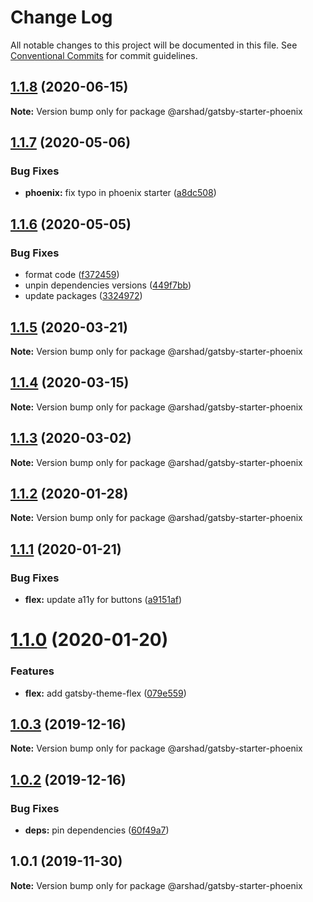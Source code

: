 # Change Log

All notable changes to this project will be documented in this file.
See [Conventional Commits](https://conventionalcommits.org) for commit guidelines.

## [1.1.8](https://github.com/arshad/gatsby-starter-phoenix/compare/@arshad/gatsby-starter-phoenix@1.1.7...@arshad/gatsby-starter-phoenix@1.1.8) (2020-06-15)

**Note:** Version bump only for package @arshad/gatsby-starter-phoenix





## [1.1.7](https://github.com/arshad/gatsby-starter-phoenix/compare/@arshad/gatsby-starter-phoenix@1.1.6...@arshad/gatsby-starter-phoenix@1.1.7) (2020-05-06)


### Bug Fixes

* **phoenix:** fix typo in phoenix starter ([a8dc508](https://github.com/arshad/gatsby-starter-phoenix/commit/a8dc50842986a7f87976d3bc3fdc99c53aa7e7f8))





## [1.1.6](https://github.com/arshad/gatsby-starter-phoenix/compare/@arshad/gatsby-starter-phoenix@1.1.5...@arshad/gatsby-starter-phoenix@1.1.6) (2020-05-05)


### Bug Fixes

* format code ([f372459](https://github.com/arshad/gatsby-starter-phoenix/commit/f3724590eded596fd42c0e2f9ef3785140a97d92))
* unpin dependencies versions ([449f7bb](https://github.com/arshad/gatsby-starter-phoenix/commit/449f7bb84cc2fd566f065b3d96c28a7ab64a1de8))
* update packages ([3324972](https://github.com/arshad/gatsby-starter-phoenix/commit/3324972976ec6a766b24078e1ec3b4a6414ae211))





## [1.1.5](https://github.com/arshad/gatsby-starter-phoenix/compare/@arshad/gatsby-starter-phoenix@1.1.4...@arshad/gatsby-starter-phoenix@1.1.5) (2020-03-21)

**Note:** Version bump only for package @arshad/gatsby-starter-phoenix





## [1.1.4](https://github.com/arshad/gatsby-starter-phoenix/compare/@arshad/gatsby-starter-phoenix@1.1.3...@arshad/gatsby-starter-phoenix@1.1.4) (2020-03-15)

**Note:** Version bump only for package @arshad/gatsby-starter-phoenix





## [1.1.3](https://github.com/arshad/gatsby-starter-phoenix/compare/@arshad/gatsby-starter-phoenix@1.1.2...@arshad/gatsby-starter-phoenix@1.1.3) (2020-03-02)

**Note:** Version bump only for package @arshad/gatsby-starter-phoenix





## [1.1.2](https://github.com/arshad/gatsby-starter-phoenix/compare/@arshad/gatsby-starter-phoenix@1.1.1...@arshad/gatsby-starter-phoenix@1.1.2) (2020-01-28)

**Note:** Version bump only for package @arshad/gatsby-starter-phoenix





## [1.1.1](https://github.com/arshad/gatsby-starter-phoenix/compare/@arshad/gatsby-starter-phoenix@1.1.0...@arshad/gatsby-starter-phoenix@1.1.1) (2020-01-21)

### Bug Fixes

- **flex:** update a11y for buttons ([a9151af](https://github.com/arshad/gatsby-starter-phoenix/commit/a9151af381466e5f5cc7cff14a8a08bb752235ca))

# [1.1.0](https://github.com/arshad/gatsby-starter-phoenix/compare/@arshad/gatsby-starter-phoenix@1.0.3...@arshad/gatsby-starter-phoenix@1.1.0) (2020-01-20)

### Features

- **flex:** add gatsby-theme-flex ([079e559](https://github.com/arshad/gatsby-starter-phoenix/commit/079e55914791f735cbbfe492dd6bb0b3d9ac12ad))

## [1.0.3](https://github.com/arshad/gatsby-starter-phoenix/compare/@arshad/gatsby-starter-phoenix@1.0.2...@arshad/gatsby-starter-phoenix@1.0.3) (2019-12-16)

**Note:** Version bump only for package @arshad/gatsby-starter-phoenix

## [1.0.2](https://github.com/arshad/gatsby-starter-phoenix/compare/@arshad/gatsby-starter-phoenix@1.0.1...@arshad/gatsby-starter-phoenix@1.0.2) (2019-12-16)

### Bug Fixes

- **deps:** pin dependencies ([60f49a7](https://github.com/arshad/gatsby-starter-phoenix/commit/60f49a749a42f983312a0c6f5f4c8700102dda09))

## 1.0.1 (2019-11-30)

**Note:** Version bump only for package @arshad/gatsby-starter-phoenix
